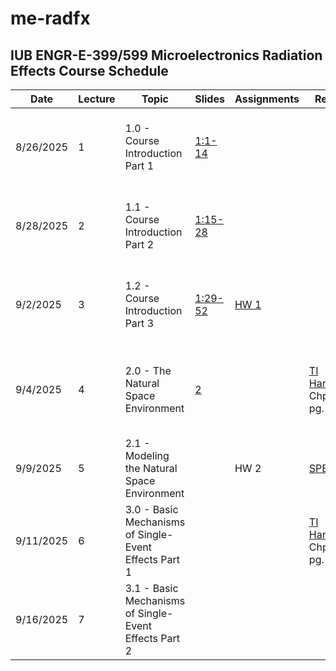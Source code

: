 # me-radfx
## IUB ENGR-E-399/599 Microelectronics Radiation Effects Course Schedule

|Date|Lecture|Topic|Slides|Assignments|Reading|Due|Video Link|
|---|---|---|---|---|---|---|---|
|8/26/2025|1|1.0 - Course Introduction Part 1|[1:1-14](../Slides/01-Course_Introduction/01-Course_Introduction.pdf)||||[1.0 - ME RADFX Lecture 1: Course Introduction Part 1](https://iu.mediaspace.kaltura.com/media/t/1_62r6bi8z)|
|8/28/2025|2|1.1 - Course Introduction Part 2|[1:15-28](../Slides/01-Course_Introduction/01-Course_Introduction.pdf)||||[1.1 - ME RADFX Lecture 2: Course Introduction Part 2](https://iu.mediaspace.kaltura.com/media/t/1_ypdppb1t)|
|9/2/2025|3|1.2 - Course Introduction Part 3|[1:29-52](../Slides/01-Course_Introduction/01-Course_Introduction.pdf)|[HW 1](../HW/HW_01.md)|||[1.2 - ME RADFX Lecture 3: Course Introduction Part 3](https://iu.mediaspace.kaltura.com/media/t/1_n089qlgc)|
|9/4/2025|4|2.0 - The Natural Space Environment|[2](../Slides/02-Natural_Space_Environment/02-Natural_Space_Radiation_Environment.pdf)||[TI Handbook](../Reference_Material/radeffects_handbook_TI.pdf): Chp. 1, pg. 4-24|[HW 1](../HW/HW_01.md)|[2.0 - ME RADFX Lecture 4: The Natural Space Radiation Environment](https://iu.mediaspace.kaltura.com/media/t/1_6xkrbsat)|
|9/9/2025|5|2.1 - Modeling the Natural Space Environment||HW 2|[SPENVIS](https://www.spenvis.oma.be/intro.php)|Quiz 1||
|9/11/2025|6|3.0 - Basic Mechanisms of Single-Event Effects Part 1|||[TI Handbook](../Reference_Material/radeffects_handbook_TI.pdf): Chp. 2, pg. 25-37 |HW 2||
|9/16/2025|7|3.1 - Basic Mechanisms of Single-Event Effects Part 2||||||